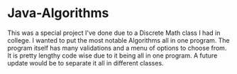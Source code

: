 # Java-Algorithms
This was a special project I've done due to a Discrete Math class I had in college. I wanted to put the most notable Algorithms all in one program. The program itself has many validations and a menu of options to choose from. It is pretty lengthy code wise due to it being all in one program. A future update would be to separate it all in different classes.
